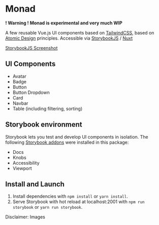 # Monad

**! Warning ! Monad is experimental and very much WIP**

A few reusable Vue.js UI components based on [TailwindCSS](https://tailwindcss.com/), based on [Atomic Design](https://bradfrost.com/blog/post/atomic-web-design/) principles. Accessible via [StorybookJS](https://storybook.js.org/) / [Nuxt](https://nuxtjs.org)

[StorybookJS Screenshot](screenshot.png)

## UI Components

- Avatar
- Badge
- Button
- Button Dropdown
- Card
- Navbar
- Table (including filtering, sorting)

## Storybook environment
Storybook lets you test and develop UI components in isolation. The following [Storybook addons](https://storybook.js.org/addons/) were installed in this package:

- Docs
- Knobs
- Accessibility
- Viewport

## Install and Launch
1. Install dependencies with `npm install` or `yarn install`.
2. Serve Storybook with hot reload at localhost:2001 with `npm run storybook` or `yarn run storybook`.

Disclaimer:
Images 